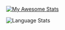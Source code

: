 [![My Awesome Stats](https://awesome-github-stats.azurewebsites.net/user-stats/somebodyscript?cardType=github&theme=dark&preferLogin=false&Background=2A2A2A3E)](https://git.io/awesome-stats-card)

![Language Stats](https://github-readme-stats.vercel.app/api/top-langs/?username=somebodyscript&hide_progress=false)

